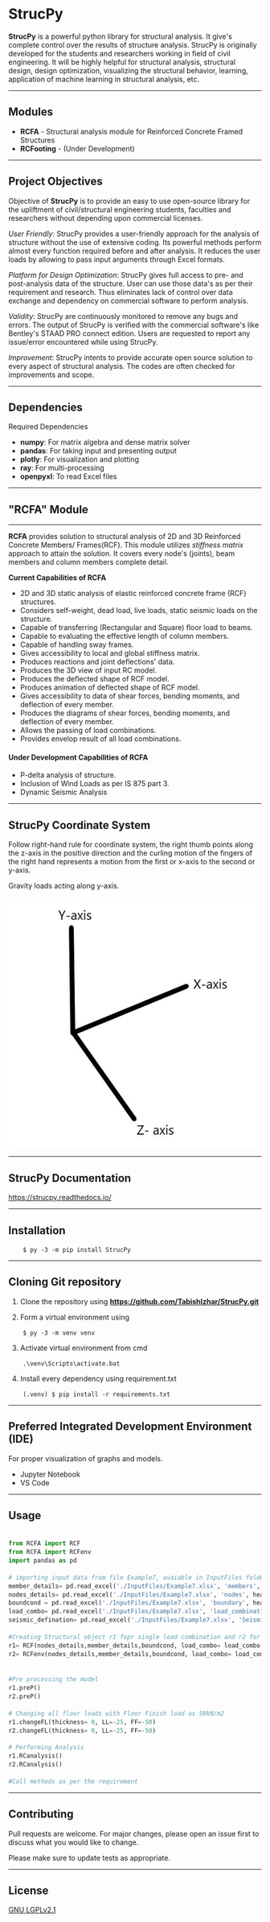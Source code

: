 # StrucPy

**StrucPy** is a powerful python library for structural analysis. It give's complete control over the results of structure analysis. StrucPy is originally developed for the students and researchers working in field of civil engineering. It will be highly helpful for structural analysis, structural design, design optimization, visualizing the structural behavior, learning, application of machine learning in structural analysis, etc.

------------------------------------------------------------------------------------------------------------
## Modules 

* **RCFA** - Structural analysis module for Reinforced Concrete Framed Structures 
* **RCFooting** - (Under Development)

------------------------------------------------------------------------------------------------------------

## Project Objectives

Objective of **StrucPy** is to provide an easy to use open-source library for the upliftment of civil/structural engineering students, faculties and researchers without depending upon commercial licenses. 

*User Friendly*: StrucPy provides a user-friendly approach for the analysis of structure without the use of extensive coding. Its powerful methods perform almost every function required before and after analysis.  It reduces the user loads by allowing to pass input arguments through Excel formats. 

*Platform for Design Optimization*: StrucPy gives full access to pre- and post-analysis data of the structure. User can use those data's as per their requirement and research. Thus eliminates lack of control over data exchange and dependency on commercial software to perform analysis. 

*Validity*: StrucPy are continuously monitored to remove any bugs and errors. The output of StrucPy is verified with the commercial software's like Bentley's STAAD PRO connect edition. Users are requested to report any issue/error encountered while using StrucPy.

*Improvement*: StrucPy intents to provide accurate open source solution to every aspect of structural analysis. The codes are often checked for improvements and scope. 

------------------------------------------------------------------------------------------------------------

## Dependencies

Required Dependencies

* **numpy**: For matrix algebra and dense matrix solver
* **pandas**: For taking input and presenting output
* **plotly**: For visualization and plotting
* **ray**: For multi-processing
* **openpyxl**: To read Excel files

------------------------------------------------------------------------------------------------------------

## "RCFA" Module
----------------
**RCFA** provides solution to structural analysis of 2D and 3D Reinforced Concrete Members/ Frames(RCF). This module utilizes *stiffness matrix* approach to attain the solution. It covers every node's (joints), beam members and column members complete detail.

**Current Capabilities of RCFA**

* 2D and 3D static analysis of elastic reinforced concrete frame (RCF) structures.
* Considers self-weight, dead load, live loads, static seismic loads on the structure.
* Capable of transferring (Rectangular and Square) floor load to beams.
* Capable to evaluating the effective length of column members.
* Capable of handling sway frames.
* Gives accessibility to local and global stiffness matrix.
* Produces reactions and joint deflections' data. 
* Produces the 3D view of input RC model.
* Produces the deflected shape of RCF model.
* Produces animation of deflected shape of RCF model.
* Gives accessibility to data of shear forces, bending moments, and deflection of every member.  
* Produces the diagrams of shear forces, bending moments, and deflection of every member.
* Allows the passing of load combinations.
* Provides envelop result of all load combinations. 
 
#### **Under Development Capabilities of RCFA**

* P-delta analysis of structure.
* Inclusion of Wind Loads as per IS 875 part 3.
* Dynamic Seismic Analysis

-----------------------------------------------------------------------------------------------------------
## StrucPy Coordinate System 

Follow right-hand rule for coordinate system, the right thumb points along the z-axis in the positive direction and the curling motion of the fingers of the right hand represents a motion from the first or x-axis to the second or y-axis. 

Gravity loads acting along y-axis.

![Alt text](./CordSys.JPG)

------------------------------------------------------------------------------------------------------------

## StrucPy Documentation

https://strucpy.readthedocs.io/

------------------------------------------------------------------------------------------------------------

## Installation 

```
    $ py -3 -m pip install StrucPy
```

------------------------------------------------------------------------------------------------------------

## Cloning Git repository

1) Clone the repository using **https://github.com/TabishIzhar/StrucPy.git**

2) Form a virtual environment using 
```
    $ py -3 -m venv venv
```

3) Activate virtual environment from cmd
```
    .\venv\Scripts\activate.bat
```

4) Install every dependency using requirement.txt
```
    (.venv) $ pip install -r requirements.txt
```
------------------------------------------------------------------------------------------------------------

## Preferred Integrated Development Environment (IDE)

For proper visualization of graphs and models.

* Jupyter Notebook
* VS Code 

-----------------------------------------------------------------------------------------------------------

## Usage

```python

from RCFA import RCF
from RCFA import RCFenv
import pandas as pd

# importing input data from file Example7, avaiable in InputFiles folder
member_details= pd.read_excel('./InputFiles/Example7.xlsx', 'members', header = 0, index_col=0)
nodes_details= pd.read_excel('./InputFiles/Example7.xlsx', 'nodes', header = 0, index_col=0)
boundcond = pd.read_excel('./InputFiles/Example7.xlsx', 'boundary', header = 0, index_col=0)
load_combo= pd.read_excel('./InputFiles/Example7.xlsx', 'load_combinations', header = 0, index_col=0)
seismic_defination= pd.read_excel('./InputFiles/Example7.xlsx', 'Seismic_Defination', header = 0, index_col=0)

#Creating Structural object r1 fopr single load combination and r2 for multiple load combination
r1= RCF(nodes_details,member_details,boundcond, load_combo= load_combo.iloc[0,:], autoflooring= True, seismic_def= seismic_defination)
r2= RCFenv(nodes_details,member_details,boundcond, load_combo= load_combo, autoflooring= True, seismic_def= seismic_defination)


#Pre processing the model
r1.preP()
r2.preP()

# Changing all floor loads with Floor Finish load as 50kN/m2
r1.changeFL(thickness= 0, LL=-25, FF=-50)
r2.changeFL(thickness= 0, LL=-25, FF=-50)

# Performing Analysis
r1.RCanalysis()
r2.RCanalysis()

#Call methods as per the requirement
```
------------------------------------------------------------------------------------------------------------
## Contributing

Pull requests are welcome. For major changes, please open an issue first to discuss what you would like to change.

Please make sure to update tests as appropriate.

------------------------------------------------------------------------------------------------------------

## License

[GNU LGPLv2.1](https://www.gnu.org/licenses/old-licenses/lgpl-2.1.en.html)